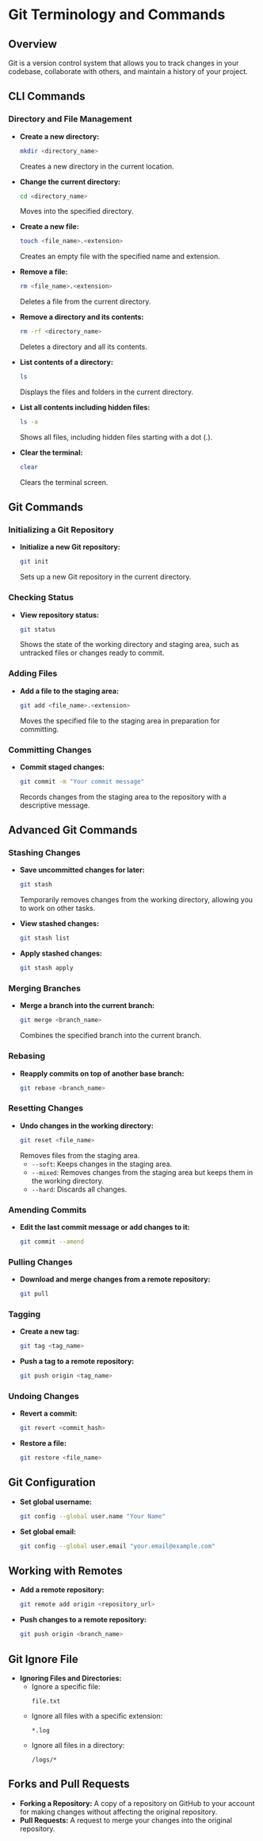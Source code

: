 # Git Terminology and Commands

## Overview
Git is a version control system that allows you to track changes in your codebase, collaborate with others, and maintain a history of your project.

## CLI Commands

### Directory and File Management

- **Create a new directory:**
  ```bash
  mkdir <directory_name>
  ```
  Creates a new directory in the current location.

- **Change the current directory:**
  ```bash
  cd <directory_name>
  ```
  Moves into the specified directory.

- **Create a new file:**
  ```bash
  touch <file_name>.<extension>
  ```
  Creates an empty file with the specified name and extension.

- **Remove a file:**
  ```bash
  rm <file_name>.<extension>
  ```
  Deletes a file from the current directory.

- **Remove a directory and its contents:**
  ```bash
  rm -rf <directory_name>
  ```
  Deletes a directory and all its contents.

- **List contents of a directory:**
  ```bash
  ls
  ```
  Displays the files and folders in the current directory.

- **List all contents including hidden files:**
  ```bash
  ls -a
  ```
  Shows all files, including hidden files starting with a dot (.).

- **Clear the terminal:**
  ```bash
  clear
  ```
  Clears the terminal screen.

## Git Commands

### Initializing a Git Repository
- **Initialize a new Git repository:**
  ```bash
  git init
  ```
  Sets up a new Git repository in the current directory.

### Checking Status
- **View repository status:**
  ```bash
  git status
  ```
  Shows the state of the working directory and staging area, such as untracked files or changes ready to commit.

### Adding Files
- **Add a file to the staging area:**
  ```bash
  git add <file_name>.<extension>
  ```
  Moves the specified file to the staging area in preparation for committing.

### Committing Changes
- **Commit staged changes:**
  ```bash
  git commit -m "Your commit message"
  ```
  Records changes from the staging area to the repository with a descriptive message.

## Advanced Git Commands

### Stashing Changes
- **Save uncommitted changes for later:**
  ```bash
  git stash
  ```
  Temporarily removes changes from the working directory, allowing you to work on other tasks.

- **View stashed changes:**
  ```bash
  git stash list
  ```
- **Apply stashed changes:**
  ```bash
  git stash apply
  ```

### Merging Branches
- **Merge a branch into the current branch:**
  ```bash
  git merge <branch_name>
  ```
  Combines the specified branch into the current branch.

### Rebasing
- **Reapply commits on top of another base branch:**
  ```bash
  git rebase <branch_name>
  ```

### Resetting Changes
- **Undo changes in the working directory:**
  ```bash
  git reset <file_name>
  ```
  Removes files from the staging area.
  - `--soft`: Keeps changes in the staging area.
  - `--mixed`: Removes changes from the staging area but keeps them in the working directory.
  - `--hard`: Discards all changes.

### Amending Commits
- **Edit the last commit message or add changes to it:**
  ```bash
  git commit --amend
  ```

### Pulling Changes
- **Download and merge changes from a remote repository:**
  ```bash
  git pull
  ```

### Tagging
- **Create a new tag:**
  ```bash
  git tag <tag_name>
  ```
- **Push a tag to a remote repository:**
  ```bash
  git push origin <tag_name>
  ```

### Undoing Changes
- **Revert a commit:**
  ```bash
  git revert <commit_hash>
  ```
- **Restore a file:**
  ```bash
  git restore <file_name>
  ```

## Git Configuration
- **Set global username:**
  ```bash
  git config --global user.name "Your Name"
  ```
- **Set global email:**
  ```bash
  git config --global user.email "your.email@example.com"
  ```

## Working with Remotes
- **Add a remote repository:**
  ```bash
  git remote add origin <repository_url>
  ```
- **Push changes to a remote repository:**
  ```bash
  git push origin <branch_name>
  ```

## Git Ignore File
- **Ignoring Files and Directories:**
  - Ignore a specific file:
    ```
    file.txt
    ```
  - Ignore all files with a specific extension:
    ```
    *.log
    ```
  - Ignore all files in a directory:
    ```
    /logs/*
    ```

## Forks and Pull Requests
- **Forking a Repository:** A copy of a repository on GitHub to your account for making changes without affecting the original repository.
- **Pull Requests:** A request to merge your changes into the original repository.
```